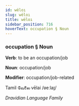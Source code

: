 ```yaml
---
id: wëloı
slug: wëloı
title: wëloı
sidebar_position: 716
hoverText: occupation § Noun
---
```


### occupation § Noun

**Verb**: to be an occupation/job

**Noun**: occupation/job

**Modifier**: occupation/job-related

Tamil வேலை vēlai /ʋeːlaɪ̯/

*Dravidian Language Family*